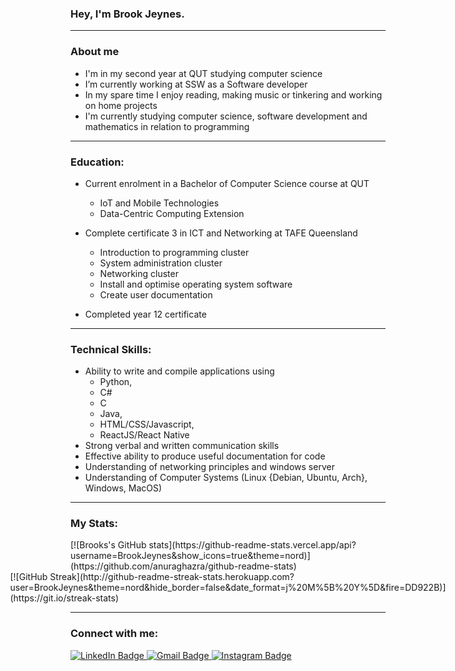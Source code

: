 
### Hey, I'm Brook Jeynes. 

---

### About me
- I'm in my second year at QUT studying computer science
- I’m currently working at SSW as a Software developer
- In my spare time I enjoy reading, making music or tinkering and working on home projects
- I'm currently studying computer science, software development and mathematics in relation to programming

---

### Education:
- Current enrolment in a Bachelor of Computer Science course at QUT
  - IoT and Mobile Technologies
  - Data-Centric Computing Extension

- Complete certificate 3 in ICT and Networking at TAFE Queensland
  - Introduction to programming cluster
  - System administration cluster
  - Networking cluster
  - Install and optimise operating system software
  - Create user documentation
  
- Completed year 12 certificate

---

### Technical Skills:
- Ability to write and compile applications using 
  - Python, 
  - C#
  - C
  - Java,
  - HTML/CSS/Javascript,
  - ReactJS/React Native
- Strong verbal and written communication skills
- Effective ability to produce useful documentation for code
- Understanding of networking principles and windows server
- Understanding of Computer Systems (Linux {Debian, Ubuntu, Arch}, Windows, MacOS)

---

### My Stats:

<div>
  <div style="display: flex; justify-content: center">
    [![Brooks's GitHub stats](https://github-readme-stats.vercel.app/api?username=BrookJeynes&show_icons=true&theme=nord)](https://github.com/anuraghazra/github-readme-stats)
  </div>

  <div style="display: flex; justify-content: center">
    [![GitHub Streak](http://github-readme-streak-stats.herokuapp.com?user=BrookJeynes&theme=nord&hide_border=false&date_format=j%20M%5B%20Y%5D&fire=DD922B)](https://git.io/streak-stats)
  </div>
</div>


---

### Connect with me:

<div id="badges">
  <a href="https://www.linkedin.com/in/brook-jeynes-64556b210/">
    <img src="https://img.shields.io/badge/LinkedIn-blue?style=for-the-badge&logo=linkedin&logoColor=white" alt="LinkedIn Badge"/>
  </a>
  <a href="jeynesbrook@gmail.com">
    <img src="https://img.shields.io/badge/Gmail-red?style=for-the-badge&logo=gmail&logoColor=white" alt="Gmail Badge"/>
  </a>
  <a href="https://www.instagram.com/brook_jeynes/">
    <img src="https://img.shields.io/badge/Instagram-blue?style=for-the-badge&logo=instagram&logoColor=white" alt="Instagram Badge"/>
  </a>
</div>
